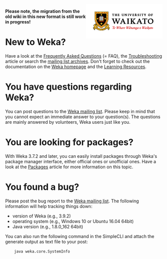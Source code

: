 <img style="float: right;" src="img/Waikato_coat_of_arms.jpg">

**Please note, the migration from the old wiki in this new format is still work in progress!**

# New to Weka?
Have a look at the [Frequently Asked Questions](faq.md) (= FAQ), the [Troubleshooting](troubleshooting.md) article or search the [mailing list archives](mailing_list.md).
Don't forget to check out the documentation on the [Weka homepage](http://www.cs.waikato.ac.nz/ml/weka/) and the
[Learning Resources](learning_resources.md).

# You have questions regarding Weka?
You can post questions to the [Weka mailing list](mailing_list.md). Please keep
in mind that you cannot expect an immediate answer to your question(s). The
questions are mainly answered by volunteers, Weka users just like you.

# You are looking for packages?
With Weka 3.7.2 and later, you can easily install packages through Weka's
package manager interface, either official ones or unofficial ones.
Have a look at the [Packages](packages/index.md) article for more information on this topic.

# You found a bug?
Please post the bug report to the [Weka mailing list](mailing_list.md). The
following information will help tracking things down:

* version of Weka (e.g., 3.9.2)
* operating system (e.g., Windows 10 or Ubuntu 16.04 64bit)
* Java version (e.g., 1.8.0_162 64bit)

You can also run the following command in the SimpleCLI and attach the generate output as text file to your post:

```
    java weka.core.SystemInfo
```

